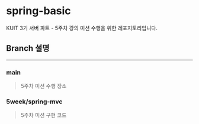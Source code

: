 # spring-basic
KUIT 3기 서버 파트 - 5주차 강의 미션 수행을 위한 레포지토리입니다.


## Branch 설명

---

### main

> 5주차 미션 수행 장소

### 5week/spring-mvc

> 5주차 미션 구현 코드
